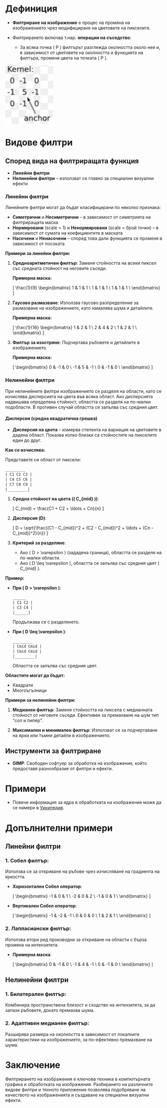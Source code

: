 # Дефиниция

- **Филтриране на изображение** е процес на промяна на изображението чрез модифициране на цветовете на пикселите.

- Филтрирането включва т.нар. **операции на съседство**:
    - За всяка точка \( P \) филтърът разглежда околността около нея и, в зависимост от цветовете на околността и функцията на филтъра, променя цвета на точката \( P \).

![Пример за околност на точка](images/image.png)

# Видове филтри

## Според вида на филтриращата функция

- **Линейни филтри**
- **Нелинейни филтри** – използват се главно за специални визуални ефекти

### Линейни филтри

Линейните филтри могат да бъдат класифицирани по няколко признака:

- **Симетрични** и **Несиметрични** – в зависимост от симетрията на филтриращата маска
- **Нормировани** (scale = 1) и **Ненормировани** (scale = брой точки) – в зависимост от сумата на коефициентите в маската
- **Насочени** и **Ненасочени** – според това дали функцията се променя в зависимост от посоката

**Примери за линейни филтри:**

1. **Средноаритметичен филтър**: Заменя стойността на всеки пиксел със средната стойност на неговите съседи.

   **Примерна маска:**

   \[
   \frac{1}{9}
   \begin{bmatrix}
   1 & 1 & 1 \\
   1 & 1 & 1 \\
   1 & 1 & 1 \\
   \end{bmatrix}
   \]

2. **Гаусово размазване**: Използва гаусово разпределение за размазване на изображението, като намалява шума и детайлите.

   **Примерна маска:**

   \[
   \frac{1}{16}
   \begin{bmatrix}
   1 & 2 & 1 \\
   2 & 4 & 2 \\
   1 & 2 & 1 \\
   \end{bmatrix}
   \]

3. **Филтър за изостряне**: Подчертава ръбовете и детайлите в изображението.

   **Примерна маска:**

   \[
   \begin{bmatrix}
   0 & -1 & 0 \\
   -1 & 5 & -1 \\
   0 & -1 & 0 \\
   \end{bmatrix}
   \]

### Нелинейни филтри

При нелинейните филтри изображението се разделя на области, като се изчислява дисперсията на цвета във всяка област. Ако дисперсията надвишава определена стойност, областта се разделя на по-малки подобласти. В противен случай областта се запълва със средния цвят.

#### Дисперсия (средна квадратична грешка)

- **Дисперсия на цвета** – измерва степента на вариация на цветовете в дадена област. Показва колко близки са стойностите на пикселите един до друг.

**Как се изчислява:**

Представете си област от пиксели:

```
_________
| C1 C2 C3 |
| C4 C5 C6 |
| C7 C8 C9 |
|_________|
```

1. **Средна стойност на цвета (\( C_{mid} \))**:

   \[
   C_{mid} = \frac{C1 + C2 + \ldots + Cn}{n}
   \]

2. **Дисперсия (D)**:

   \[
   D = \sqrt{\frac{(C1 - C_{mid})^2 + (C2 - C_{mid})^2 + \ldots + (Cn - C_{mid})^2}{n}}
   \]

3. **Критерий за разделяне**:

   - Ако \( D > \varepsilon \) (зададена граница), областта се разделя на по-малки области.
   - Ако \( D \leq \varepsilon \), областта се запълва със средния цвят \( C_{mid} \).

**Пример:**

- **При \( D > \varepsilon \)**:

  ```
  ______
  | C1 C2 |
  | C3 C4 |
  |______|
  ```

  Продължава се с разделянето.

- **При \( D \leq \varepsilon \)**:

  ```
  _________
  | Cmid Cmid |
  | Cmid Cmid |
  |_________|
  ```

  Областта се запълва със средния цвят.

**Областите могат да бъдат:**

- Квадрати
- Многоъгълници

**Примери за нелинейни филтри:**

1. **Медианен филтър**: Заменя стойността на пиксела с медианната стойност от неговите съседи. Ефективен за премахване на шум тип "сол и пипер".

2. **Максимален и минимален филтър**: Използват се за подчертаване на ярки или тъмни детайли в изображението.

## Инструменти за филтриране

- **GIMP**: Свободен софтуер за обработка на изображения, който предоставя разнообразие от филтри и ефекти.

# Примери

- Повече информация за ядра в обработката на изображения може да се намери в [Уикипедия](https://en.wikipedia.org/wiki/Kernel_%28image_processing%29).

# Допълнителни примери

## Линейни филтри

### 1. **Собел филтър**:

Използва се за откриване на ръбове чрез изчисляване на градиента на яркостта.

- **Хоризонтален Собел оператор**:

  \[
  \begin{bmatrix}
  -1 & 0 & 1 \\
  -2 & 0 & 2 \\
  -1 & 0 & 1 \\
  \end{bmatrix}
  \]

- **Вертикален Собел оператор**:

  \[
  \begin{bmatrix}
  -1 & -2 & -1 \\
   0 &  0 &  0 \\
   1 &  2 &  1 \\
  \end{bmatrix}
  \]

### 2. **Лапласиански филтър**:

Използва втори ред производни за откриване на области с бърза промяна на интензитета.

- **Примерна маска**:

  \[
  \begin{bmatrix}
   0 & -1 &  0 \\
  -1 &  4 & -1 \\
   0 & -1 &  0 \\
  \end{bmatrix}
  \]

## Нелинейни филтри

### 1. **Билатерален филтър**:

Комбинира пространствена близост и сходство на интензитета, за да запази ръбовете, докато премахва шума.

### 2. **Адаптивен медианен филтър**:

Разширява размера на околността в зависимост от локалните характеристики на изображението, за по-ефективно премахване на шума.

# Заключение

Филтрирането на изображения е ключова техника в компютърната графика и обработката на изображения. Разбирането на различните видове филтри и тяхното приложение позволява подобряване на качеството на изображенията и създаване на специални визуални ефекти.